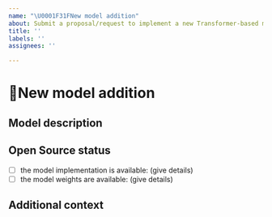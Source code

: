 ```yaml
---
name: "\U0001F31FNew model addition"
about: Submit a proposal/request to implement a new Transformer-based model
title: ''
labels: ''
assignees: ''

---
```


# 🌟New model addition

## Model description

<!-- Important information -->

## Open Source status

* [ ] the model implementation is available: (give details)
* [ ] the model weights are available: (give details)

## Additional context

<!-- Add any other context about the problem here. -->
